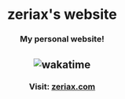 <h1 align="center">zeriax's website</h1>
<h3 align="center">My personal website!</h3>
<h2 align="center" href="https://wakatime.com/badge/github/zeriaxdev/zeriaxdev.github.io"><img src="https://wakatime.com/badge/github/zeriaxdev/zeriaxdev.github.io.svg" alt="wakatime"></h2>

<h3 align="center">Visit: <a href="https://zeriax.com">zeriax.com</a></h3>
